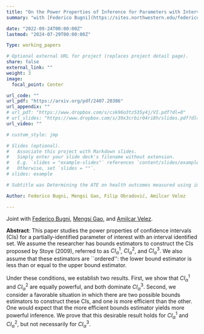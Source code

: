 ```yaml
---
title: "On the Power Properties of Inference for Parameters with Interval Identified Sets"
summary: "with [Federico Bugni](https://sites.northwestern.edu/federicobugni/), [Mengsi Gao](https://sites.google.com/view/mengsi-gao/), and [Amilcar Velez](https://www.amilcarvelez.com/) (Submitted)."

date: "2022-09-24T00:00:00Z"
lastmod: "2024-07-29T00:00:00Z"

Type: working_papers

# Optional external URL for project (replaces project detail page).
share: false
external_link: ""
weight: 3
image:
  focal_point: Center

url_code: ""
url_pdf: "https://arxiv.org/pdf/2407.20386"
url_appendix: ""
# url_pdf: "https://www.dropbox.com/s/csk96o3tz535y4j/VI.pdf?dl=0"
# url_slides: "https://www.dropbox.com/s/39x3crbir04ri8h/slides.pdf?dl=0"
url_video: ""

# custom_style: jmp

# Slides (optional).
#   Associate this project with Markdown slides.
#   Simply enter your slide deck's filename without extension.
#   E.g. `slides = "example-slides"` references `content/slides/example-slides.md`.
#   Otherwise, set `slides = ""`.
# slides: example

# Subtitle was Determining the ATE on health outcomes measured using imperfect diagnostic tests in randomized controlled trials.

Author: Federico Bugni, Mengsi Gao, Filip Obradović, Amilcar Velez 

---
```


Joint with [Federico Bugni](https://sites.northwestern.edu/federicobugni/), [Mengsi Gao](https://sites.google.com/view/mengsi-gao/), and [Amilcar Velez](https://www.amilcarvelez.com/). 

**Abstract**: This paper studies the power properties of confidence intervals (CIs) for a partially-identified parameter of interest with an interval identified set. We assume the researcher has bounds estimators to construct the CIs proposed by Stoye (2009), referred to as $CI_{\alpha}^{1}$, $CI_{\alpha}^{2}$, and $CI_{\alpha}^{3}$. We also assume that these estimators are ``ordered'': the lower bound estimator is less than or equal to the upper bound estimator.

Under these conditions, we establish two results. First, we show that $CI_{\alpha}^{1}$ and $CI_{\alpha}^{2}$ are equally powerful, and both dominate $CI_{\alpha}^{3}$. Second, we consider a favorable situation in which there are two possible bounds estimators to construct these CIs, and one is more efficient than the other. One would expect that the more efficient bounds estimator yields more powerful inference. We prove that this desirable result holds for $CI_{\alpha}^{1}$ and $CI_{\alpha}^{2}$, but not necessarily for $CI_{\alpha}^{3}$.
